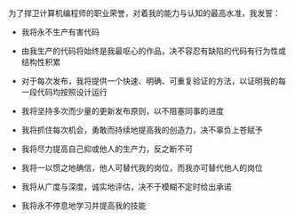 <p>为了捍卫计算机编程师的职业荣誉，对着我的能力与认知的最高水准，我发誓：</p>
<ul>
<li>
<p>我将永不生产有害代码</p>
</li>
<li>
<p>由我生产的代码将始终是我最呕心的作品，决不容忍有缺陷的代码有行为性或结构性积累</p>
</li>
<li>
<p>对于每次发布，我将提供一个快速、明确、可重复验证的方法，以证明我的每一段代码均按照设计运行</p>
</li>
<li>
<p>我将坚持多次而少量的更新发布原则，以不阻塞同事的进度</p>
</li>
<li>
<p>我将抓住每次机会，勇敢而持续地提高我的创造力，决不辜负上苍赋予</p>
</li>
<li>
<p>我将尽力提高自己抑或他人的生产力，反之断不可</p>
</li>
<li>
<p>我将一以惯之地确信，他人可替代我的岗位，而我亦可替代他人的岗位</p>
</li>
<li>
<p>我将从广度与深度，诚实地评估，决不于模糊不定时给出承诺</p>
</li>
<li>
<p>我将永不停息地学习并提高我的技能</p>
</li>
</ul>